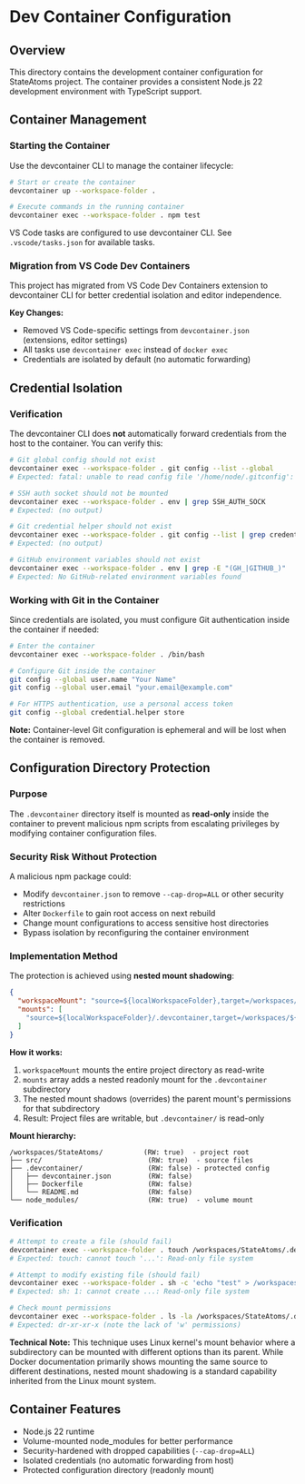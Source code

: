 # Dev Container Configuration

## Overview

This directory contains the development container configuration for StateAtoms project. The container provides a consistent Node.js 22 development environment with TypeScript support.

## Container Management

### Starting the Container

Use the devcontainer CLI to manage the container lifecycle:

```bash
# Start or create the container
devcontainer up --workspace-folder .

# Execute commands in the running container
devcontainer exec --workspace-folder . npm test
```

VS Code tasks are configured to use devcontainer CLI. See `.vscode/tasks.json` for available tasks.

### Migration from VS Code Dev Containers

This project has migrated from VS Code Dev Containers extension to devcontainer CLI for better credential isolation and editor independence.

**Key Changes:**
- Removed VS Code-specific settings from `devcontainer.json` (extensions, editor settings)
- All tasks use `devcontainer exec` instead of `docker exec`
- Credentials are isolated by default (no automatic forwarding)

## Credential Isolation

### Verification

The devcontainer CLI does **not** automatically forward credentials from the host to the container. You can verify this:

```bash
# Git global config should not exist
devcontainer exec --workspace-folder . git config --list --global
# Expected: fatal: unable to read config file '/home/node/.gitconfig': No such file or directory

# SSH auth socket should not be mounted
devcontainer exec --workspace-folder . env | grep SSH_AUTH_SOCK
# Expected: (no output)

# Git credential helper should not exist
devcontainer exec --workspace-folder . git config --list | grep credential
# Expected: (no output)

# GitHub environment variables should not exist
devcontainer exec --workspace-folder . env | grep -E "(GH_|GITHUB_)"
# Expected: No GitHub-related environment variables found
```

### Working with Git in the Container

Since credentials are isolated, you must configure Git authentication inside the container if needed:

```bash
# Enter the container
devcontainer exec --workspace-folder . /bin/bash

# Configure Git inside the container
git config --global user.name "Your Name"
git config --global user.email "your.email@example.com"

# For HTTPS authentication, use a personal access token
git config --global credential.helper store
```

**Note:** Container-level Git configuration is ephemeral and will be lost when the container is removed.

## Configuration Directory Protection

### Purpose

The `.devcontainer` directory itself is mounted as **read-only** inside the container to prevent malicious npm scripts from escalating privileges by modifying container configuration files.

### Security Risk Without Protection

A malicious npm package could:
- Modify `devcontainer.json` to remove `--cap-drop=ALL` or other security restrictions
- Alter `Dockerfile` to gain root access on next rebuild
- Change mount configurations to access sensitive host directories
- Bypass isolation by reconfiguring the container environment

### Implementation Method

The protection is achieved using **nested mount shadowing**:

```json
{
  "workspaceMount": "source=${localWorkspaceFolder},target=/workspaces/${localWorkspaceFolderBasename},type=bind,consistency=cached",
  "mounts": [
    "source=${localWorkspaceFolder}/.devcontainer,target=/workspaces/${localWorkspaceFolderBasename}/.devcontainer,type=bind,readonly"
  ]
}
```

**How it works:**
1. `workspaceMount` mounts the entire project directory as read-write
2. `mounts` array adds a nested readonly mount for the `.devcontainer` subdirectory
3. The nested mount shadows (overrides) the parent mount's permissions for that subdirectory
4. Result: Project files are writable, but `.devcontainer/` is read-only

**Mount hierarchy:**
```text
/workspaces/StateAtoms/          (RW: true)  - project root
├── src/                          (RW: true)  - source files
├── .devcontainer/                (RW: false) - protected config
│   ├── devcontainer.json         (RW: false)
│   ├── Dockerfile                (RW: false)
│   └── README.md                 (RW: false)
└── node_modules/                 (RW: true)  - volume mount
```

### Verification

```bash
# Attempt to create a file (should fail)
devcontainer exec --workspace-folder . touch /workspaces/StateAtoms/.devcontainer/test.txt
# Expected: touch: cannot touch '...': Read-only file system

# Attempt to modify existing file (should fail)
devcontainer exec --workspace-folder . sh -c 'echo "test" > /workspaces/StateAtoms/.devcontainer/devcontainer.json'
# Expected: sh: 1: cannot create ...: Read-only file system

# Check mount permissions
devcontainer exec --workspace-folder . ls -la /workspaces/StateAtoms/.devcontainer
# Expected: dr-xr-xr-x (note the lack of 'w' permissions)
```

**Technical Note:** This technique uses Linux kernel's mount behavior where a subdirectory can be mounted with different options than its parent. While Docker documentation primarily shows mounting the same source to different destinations, nested mount shadowing is a standard capability inherited from the Linux mount system.

## Container Features

- Node.js 22 runtime
- Volume-mounted node_modules for better performance
- Security-hardened with dropped capabilities (`--cap-drop=ALL`)
- Isolated credentials (no automatic forwarding from host)
- Protected configuration directory (readonly mount)